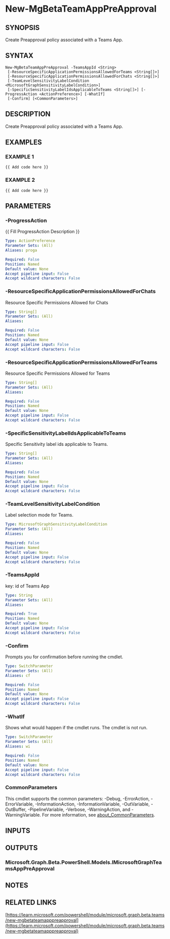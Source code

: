 ﻿---
external help file: Microsoft.Graph.Beta.Teams-help.xml
Module Name: Microsoft.Graph.Beta.Teams
online version: https://learn.microsoft.com/powershell/module/microsoft.graph.beta.teams/new-mgbetateamapppreapproval
schema: 2.0.0
---

# New-MgBetaTeamAppPreApproval

## SYNOPSIS
Create Preapproval policy associated with a Teams App.

## SYNTAX

```
New-MgBetaTeamAppPreApproval -TeamsAppId <String>
 [-ResourceSpecificApplicationPermissionsAllowedForTeams <String[]>]
 [-ResourceSpecificApplicationPermissionsAllowedForChats <String[]>]
 [-TeamLevelSensitivityLabelCondition <MicrosoftGraphSensitivityLabelCondition>]
 [-SpecificSensitivityLabelIdsApplicableToTeams <String[]>] [-ProgressAction <ActionPreference>] [-WhatIf]
 [-Confirm] [<CommonParameters>]
```

## DESCRIPTION
Create Preapproval policy associated with a Teams App.

## EXAMPLES

### EXAMPLE 1
```
{{ Add code here }}
```

### EXAMPLE 2
```
{{ Add code here }}
```

## PARAMETERS

### -ProgressAction
{{ Fill ProgressAction Description }}

```yaml
Type: ActionPreference
Parameter Sets: (All)
Aliases: proga

Required: False
Position: Named
Default value: None
Accept pipeline input: False
Accept wildcard characters: False
```

### -ResourceSpecificApplicationPermissionsAllowedForChats
Resource Specific Permissions Allowed for Chats

```yaml
Type: String[]
Parameter Sets: (All)
Aliases:

Required: False
Position: Named
Default value: None
Accept pipeline input: False
Accept wildcard characters: False
```

### -ResourceSpecificApplicationPermissionsAllowedForTeams
Resource Specific Permissions Allowed for Teams

```yaml
Type: String[]
Parameter Sets: (All)
Aliases:

Required: False
Position: Named
Default value: None
Accept pipeline input: False
Accept wildcard characters: False
```

### -SpecificSensitivityLabelIdsApplicableToTeams
Specific Sensitivity label ids applicable to Teams.

```yaml
Type: String[]
Parameter Sets: (All)
Aliases:

Required: False
Position: Named
Default value: None
Accept pipeline input: False
Accept wildcard characters: False
```

### -TeamLevelSensitivityLabelCondition
Label selection mode for Teams.

```yaml
Type: MicrosoftGraphSensitivityLabelCondition
Parameter Sets: (All)
Aliases:

Required: False
Position: Named
Default value: None
Accept pipeline input: False
Accept wildcard characters: False
```

### -TeamsAppId
key: id of Teams App

```yaml
Type: String
Parameter Sets: (All)
Aliases:

Required: True
Position: Named
Default value: None
Accept pipeline input: False
Accept wildcard characters: False
```

### -Confirm
Prompts you for confirmation before running the cmdlet.

```yaml
Type: SwitchParameter
Parameter Sets: (All)
Aliases: cf

Required: False
Position: Named
Default value: None
Accept pipeline input: False
Accept wildcard characters: False
```

### -WhatIf
Shows what would happen if the cmdlet runs.
The cmdlet is not run.

```yaml
Type: SwitchParameter
Parameter Sets: (All)
Aliases: wi

Required: False
Position: Named
Default value: None
Accept pipeline input: False
Accept wildcard characters: False
```

### CommonParameters
This cmdlet supports the common parameters: -Debug, -ErrorAction, -ErrorVariable, -InformationAction, -InformationVariable, -OutVariable, -OutBuffer, -PipelineVariable, -Verbose, -WarningAction, and -WarningVariable. For more information, see [about_CommonParameters](http://go.microsoft.com/fwlink/?LinkID=113216).

## INPUTS

## OUTPUTS

### Microsoft.Graph.Beta.PowerShell.Models.IMicrosoftGraphTeamsAppPreApproval
## NOTES

## RELATED LINKS

[https://learn.microsoft.com/powershell/module/microsoft.graph.beta.teams/new-mgbetateamapppreapproval](https://learn.microsoft.com/powershell/module/microsoft.graph.beta.teams/new-mgbetateamapppreapproval)


